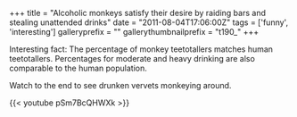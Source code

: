 +++
title = "Alcoholic monkeys satisfy their desire by raiding bars and stealing unattended drinks"
date = "2011-08-04T17:06:00Z"
tags = ['funny', 'interesting']
galleryprefix = ""
gallerythumbnailprefix = "t190_"
+++

Interesting fact: The percentage of monkey teetotallers matches human
teetotallers. Percentages for moderate and heavy drinking are also
comparable to the human population.

Watch to the end to see drunken vervets monkeying around.

{{< youtube pSm7BcQHWXk >}}

